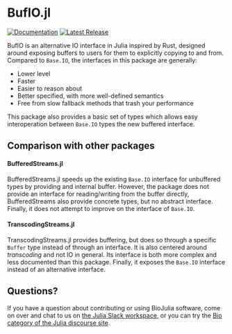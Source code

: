 # BufIO.jl
[![Documentation](https://img.shields.io/badge/docs-latest-blue.svg)](https://biojulia.dev/BufIO.jl/dev/)
[![Latest Release](https://img.shields.io/github/release/BioJulia/BufIO.jl.svg)](https://github.com/BioJulia/BufIO.jl/releases/latest)


BufIO is an alternative IO interface in Julia inspired by Rust, designed around exposing buffers to users for them to explicitly copying to and from.
Compared to `Base.IO`, the interfaces in this package are generally:

* Lower level
* Faster
* Easier to reason about
* Better specified, with more well-defined semantics
* Free from slow fallback methods that trash your performance

This package also provides a basic set of types which allows easy interoperation between `Base.IO` types the new buffered interface.

## Comparison with other packages
#### BufferedStreams.jl
BufferedStreams.jl speeds up the existing `Base.IO` interface for unbuffered types by providing and internal buffer.
However, the package does not provide an interface for reading/writing from the buffer directly,
BufferedStreams also provide concrete types, but no abstract interface.
Finally, it does not attempt to improve on the interface of `Base.IO`.

#### TranscodingStreams.jl
TranscodingStreams.jl provides buffering, but does so through a specific `Buffer` type instead of through an interface.
It is also centered around *transcoding* and not IO in general. Its interface is both more complex and less documented than this package. Finally, it exposes the `Base.IO` interface instead of an alternative interface.

## Questions?
If you have a question about contributing or using BioJulia software, come on over and chat to us on [the Julia Slack workspace](https://julialang.org/slack/), or you can try the [Bio category of the Julia discourse site](https://discourse.julialang.org/c/domain/bio).
